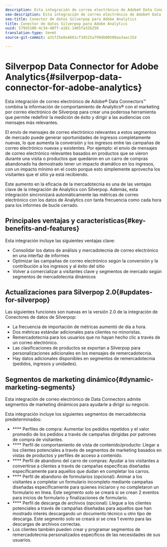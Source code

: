```yaml
---
description: Esta integración de correo electrónico de Adobe® Data Connectors™ combina la información de comportamiento de Analytics® con el marketing por correo electrónico de Silverpop para crear una poderosa herramienta que permite redefinir la medición de éxito y dirigir a las audiencias con mensajes más relevantes.
seo-description: Esta integración de correo electrónico de Adobe® Data Connectors™ combina la información de comportamiento de Analytics® con el marketing por correo electrónico de Silverpop para crear una poderosa herramienta que permite redefinir la medición de éxito y dirigir a las audiencias con mensajes más relevantes.
seo-title: Conector de datos Silverpop para Adobe Analytics
title: Conector de datos Silverpop para Adobe Analytics
uuid: 579d3100-4c34-48ff-a181-1465fa32b250
translation-type: tm+mt
source-git-commit: a31f25e8a4681cf34525a7994b00580aa3aac15d

---
```



# Silverpop Data Connector for Adobe Analytics{#silverpop-data-connector-for-adobe-analytics}

Esta integración de correo electrónico de Adobe® Data Connectors™ combina la información de comportamiento de Analytics® con el marketing por correo electrónico de Silverpop para crear una poderosa herramienta que permite redefinir la medición de éxito y dirigir a las audiencias con mensajes más relevantes.

El envío de mensajes de correo electrónico relevantes a estos segmentos de mercado puede generar oportunidades de ingresos completamente nuevas, lo que aumenta la conversión y los ingresos entre las campañas de correo electrónico nuevas y existentes. Por ejemplo: el envío de mensajes de correo electrónico relevantes basados en productos que se vieron durante una visita o productos que quedaron en un carro de compras abandonado ha demostrado tener un impacto dramático en los ingresos, con un impacto mínimo en el costo porque esto simplemente aprovecha los visitantes que el sitio ya está recibiendo.

Este aumento en la eficacia de la mercadotecnia es una de las ventajas clave de la integración de Analytics con Silverpop. Además, esta integración sincronizará automáticamente las métricas de correo electrónico con los datos de Analytics con tanta frecuencia como cada hora para los informes de bucle cerrado.

## Principales ventajas y características{#key-benefits-and-features}

Esta integración incluye las siguientes ventajas clave:

* Consolidar los datos de análisis y mercadotecnia de correo electrónico en una interfaz de informes
* Optimizar las campañas de correo electrónico según la conversión y la contribución a los ingresos y al éxito del sitio
* Volver a comercializar a visitantes clave y segmentos de mercado según segmentos de mercadotecnia dinámicos

## Actualizaciones para Silverpop 2.0{#updates-for-silverpop}

Las siguientes funciones son nuevas en la versión 2.0 de la integración de Conectores de datos de Silverpop:

* La frecuencia de importación de métricas aumentó de día a hora.
* Dos métricas estándar adicionales para clientes no minoristas.
* Remercadotecnia para los usuarios que no hayan hecho clic a través de un correo electrónico.
* Las clasificaciones de productos se exportan a Silverpop para personalizaciones adicionales en los mensajes de remercadotecnia.
* Hay datos adicionales disponibles en segmentos de remercadotecnia (pedidos, ingresos y unidades).

## Segmentos de marketing dinámico{#dynamic-marketing-segments}

Esta integración de correo electrónico de Data Connectors admite segmentos de marketing dinámicos para ayudarle a dirigir su negocio.

Esta integración incluye los siguientes segmentos de mercadotecnia predeterminados:

* **** Perfiles de compra: Aumentar los pedidos repetidos y el valor promedio de los pedidos a través de campañas dirigidas por patrones de compra de visitantes.
* **** Perfil de comportamiento de vista de contenido/producto: Llegar a los clientes potenciales a través de segmentos de marketing basados en vistas de productos y perfiles de acceso a contenido.
* **** Perfil de abandono del carro de compras: Ayudar a los visitantes a convertirse a clientes a través de campañas específicas diseñadas específicamente para aquellos que dudan en completar los carros.
* **** Perfil de abandono de formularios (opcional): Animar a los visitantes a completar un formulario incompleto mediante campañas diseñadas específicamente para quienes iniciaron y no completaron un formulario en línea. Este segmento solo se creará si se crean 2 eventos para inicios de formulario y finalizaciones de formulario.
* **** Perfil de descarga de archivos (opcional): Llegue a los clientes potenciales a través de campañas diseñadas para aquellos que han mostrado interés descargando un documento técnico u otro tipo de descarga. Este segmento solo se creará si se crea 1 evento para las descargas de archivos correctas.
* Los clientes también pueden crear y programar segmentos de remercadotecnia personalizados específicos de las necesidades de sus usuarios.